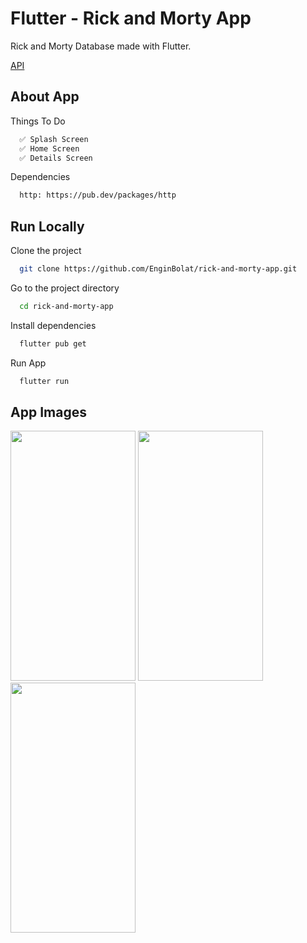 # Flutter - Rick and Morty App

Rick and Morty Database made with Flutter.

[API](https://rickandmortyapi.com/)

## About App

Things To Do

```bash
  ✅ Splash Screen
  ✅ Home Screen
  ✅ Details Screen
```

Dependencies

```bash
  http: https://pub.dev/packages/http
```

## Run Locally

Clone the project

```bash
  git clone https://github.com/EnginBolat/rick-and-morty-app.git
```

Go to the project directory

```bash
  cd rick-and-morty-app
```

Install dependencies

```bash
  flutter pub get
```

Run App

```bash
  flutter run
```

## App Images

<img src="https://user-images.githubusercontent.com/59659276/174773605-39ef3a43-ba47-468d-8b5c-55aa3787ea6e.png" width="200" height="400" />
<img src="https://user-images.githubusercontent.com/59659276/174773620-4f85f6f6-04fa-4a39-ac9f-df1f909f2b91.png" width="200" height="400" />
<img src="https://user-images.githubusercontent.com/59659276/174773630-9bb40785-99c5-49fa-a0fa-807cd7c8b0f8.png" width="200" height="400" />


